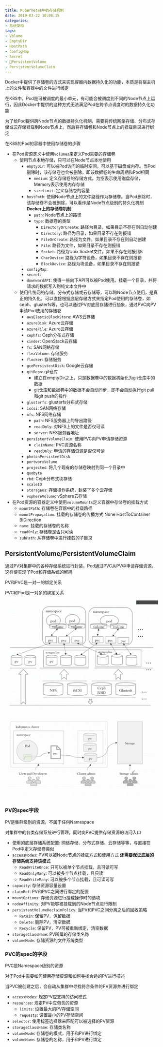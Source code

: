 ```yaml
---
title: Kubernetes中的存储机制
date: 2019-03-22 10:08:15
categories: 
- 系统架构
tags: 
- Volume
- EmptyDir
- HostPath
- ConfigMap
- Secret
- PersistentVolume
- PersistentVolumeClaim
---
```


Docker中提供了存储卷的方式来实现容器内数据持久化的功能，本质是将宿主机上的文件和容器中的文件进行绑定

在K8S中，Pod是可被调度的最小单元，有可能会被调度到不同的Node节点上运行，因此Docker中提供的这种方式无法满足Pod在跨节点调度时的数据持久化功能

为了给Pod提供跨Node节点的数据持久化机制，需要将传统网络存储、分布式存储或云存储挂载到Node节点上，然后将存储卷和Node节点上的挂载目录进行绑定

在K8S的Pod的容器中使用存储卷的步骤

- 在Pod资源定义中使用`volumes`来定义Pod需要的存储卷
  - 使用节点本地存储，只可以在Node节点本地使用
    - `emptyDir`: 可以被Pod访问的临时空间，可以基于磁盘或内存。当Pod删除时，该存储卷也会被删除，即该数据卷的生命周期和Pod相同
      - `medium`: 定义存储卷的存储方式。为空表示使用磁盘存储，Memory表示使用内存存储
      - `sizeLimit`: 定义存储卷的容量
    - `hostPath`: 使用Node节点上的文件路径作为存储卷。当Pod删除时，该存储卷不会被删除，可以看作是Node节点级别的持久化机制  **Docker上的存储卷机制**
      - `path`: Node节点上的路径
      - `type`: 数据卷的类型
        - `DirectoryOrCreate`: 路径为目录，如果目录不存在则自动创建
        - `Directory`: 路径为目录，如果目录不存在则报错
        - `FileOrCreate`: 路径为文件，如果目录不存在则自动创建
        - `File`: 路径为文件，如果目录不存在则报错
        - `Socket`: 路径为Unix Socket文件，如果不存在则报错ß
        - `CharDevice`: 路径为字符设备，如果目录不存在则报错
        - `BlockDevice`: 路径为块设备，如果目录不存在则报错
    - `configMap`: 
    - `secret`: 
    - `downwardAPI`: 使得一些向下API可以被Pod使用。挂载一个目录，并将请求的数据写入到纯文本文件中
  - 使用传统网络存储、分布式存储或云存储等，可以跨Node节点使用，是真正的持久化。可以直接根据底层存储方式来指定Pod使用的存储卷，如ceph、glusterfs等，也可以通过PV对底层存储进行抽象，通过PVC向PV申请Pod使用的存储卷
    - `awsElasticBlockStore`: AWS云存储
    - `azureDisk`: Azure云存储
    - `azureFile`: Azure云存储
    - `cephfs`: Ceph分布式存储
    - `cinder`: OpenStack云存储
    - `fc`: SAN网络存储
    - `flexVolume`: 存储服务
    - `flocker`: 存储服务
    - `gcePersistentDisk`: Google云存储
    - `gitRepo`: git仓库
      - 建立在emptyDir之上，只是数据卷中的数据初始化为git仓库中的数据
      - git仓库和数据卷中的数据不会自动同步，即不会自动执行git pull和git push的操作
    - `glusterfs`: glusterfs分布式存储
    - `iscsi`: SAN网络存储
    - `nfs`: NFS网络存储
      - `path`: NFS服务器上的导出路径
      - `readOnly`: 对NFS上的文件是否仅可读
      - `server`: NFS服务器地址
    - `persistentVolumeClaim`: 使用PVC向PV申请存储资源
      - `claimName`: PVC资源名称
      - `readOnly`: 申请的存储资源是否仅可读
    - `photonPersistentDisk`
    - `portworxVolume`
    - `projected`: 将几个现有的存储卷映射到同一个目录中
    - `quobyte`
    - `rbd`: Ceph分布式块存储
    - `scaleIO`
    - `storageos`: 存储操作系统，封装了多个云存储
    - `vsphereVolume`: vSphere云存储
- 在Pod资源的容器定义中使用`volumeMounts`定义容器中存储卷的挂载方式
  - `mountPath`: 存储卷在容器中的挂载路径
  - `mountPropagation`: 挂载的存储卷的传播方式 None HostToContainer BiDirection
  - `name`: 挂载的存储卷的名称
  - `readOnly`: 存储卷是否只可读
  - `subPath`: 从存储卷中进行挂载的子目录

## PersistentVolume/PersistentVolumeClaim

通过PV对集群中的各种存储系统进行封装，Pod通过PVC从PV中申请存储资源，这样便实现了Pod和存储系统的解耦

PV和PVC是一对一的绑定关系

PVC和Pod是一对多的绑定关系

![img](/images/Kubernetes之PV和PVC.png)

![img](/images/Kubernetes之PV和PVC的使用.png)

### PV的spec字段

PV是集群级别的资源，不属于任何Namespace

对集群中的各类存储系统进行管理，同时向PVC提供存储资源的访问入口

- 使用的底层存储系统配置: 网络存储、分布式存储、云存储等等，与直接在Pod中定义存储卷类似
- `accessModes`: PV可以被Node节点的挂载方式和使用方式 **还需要保证底层的存储系统支持该模式**
  - `ReadWriteOnce`: 只可以被单个节点挂载，且可读可写
  - `ReadOnlyMany`: 可以被多个节点挂载，且只读
  - `ReadWriteMany`: 可以被多个节点挂载，且可读可写
- `capacity`: 存储资源容量设置
- `claimRef`: PV和PVC之间进行绑定的配置
- `mountOptions`: 存储资源进行挂载操作时的选项
- `nodeAffinity`: 对PV能够被挂载到的Node节点进行限制
- `persistentVolumeReclaimPolicy`: 当PV和PVC之间分离之后的回收策略
  - `Retain`: 保留PV，保留数据
  - `Delete`: 删除PV，清空数据
  - `Recycle`: 保留PV，PV可被重新绑定，清空数据
- `storageClassName`: PV所属的存储类名称
- `volumeMode`: 存储资源的文件系统类型

### PVC的spec的字段

PVC是Namespace级别的资源

对于Pod中需要如何使用存储资源和如何寻找合适的PV进行描述

当PVC被创建之后，会自动从集群中寻找符合条件的PV资源并进行绑定

- `accessModes`: 规定PV应支持的访问模式
- `resources`: 规定PV中应包含的资源
  - `limits`: 设置最大的PV存储空间
  - `requests`: 设置最小的PV存储空间
- `selector`: 使用标签选择器来匹配可以被选择的PV资源
- `storageClassName`: 存储类名称
- `volumeMode`: 存储卷的模式，用于和PV进行绑定
- `volumeName`: 存储卷的名称，用于和PV进行绑定